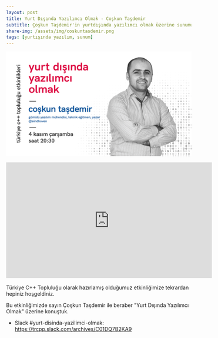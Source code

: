 ```yaml
---
layout: post
title: Yurt Dışında Yazılımcı Olmak - Coşkun Taşdemir
subtitle: Çoşkun Taşdemir'in yurtdışında yazılımcı olmak üzerine sunumu
share-img: /assets/img/coskuntasdemir.png
tags: [yurtışında yazılım, sunum]
---
```


![](../assets/img/coskuntasdemir.png)

<iframe width="560" height="315" src="https://www.youtube.com/embed/Uz3sTO4R2qo" frameborder="0" allow="accelerometer; autoplay; clipboard-write; encrypted-media; gyroscope; picture-in-picture" allowfullscreen></iframe>

Türkiye C++ Topluluğu olarak hazırlamış olduğumuz etkinliğimize tekrardan hepiniz hoşgeldiniz.

Bu etkinliğimizde sayın Çoşkun Taşdemir ile beraber "Yurt Dışında Yazılımcı Olmak" üzerine konuştuk.

- Slack #yurt-disinda-yazilimci-olmak: https://trcpp.slack.com/archives/C01DQ7B2KA9